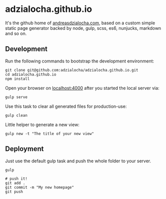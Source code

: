 # adzialocha.github.io

It's the github home of [andreasdzialocha.com](http://andreasdzialocha.com), based on a custom simple static page generator backed by node, gulp, scss, es6, nunjucks, markdown and so on.

## Development

Run the following commands to bootstrap the development environment:

```
git clone git@github.com:adzialocha/adzialocha.github.io.git
cd adzialocha.github.io
npm install
```

Open your browser on [localhost:4000](http://localhost:4000) after you started the local server via:

    gulp serve

Use this task to clear all generated files for production-use:

    gulp clean

Little helper to generate a new view:

    gulp new -t "The title of your new view"

## Deployment

Just use the default gulp task and push the whole folder to your server.

```
gulp

# push it!
git add .
git commit -m "My new homepage"
git push
```
